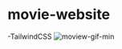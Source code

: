 # movie-website
-TailwindCSS
![moview-gif-min](https://github.com/tubaevc/movie-website/assets/100070917/ffb55157-f808-48c0-93fa-8d71d481be21)
